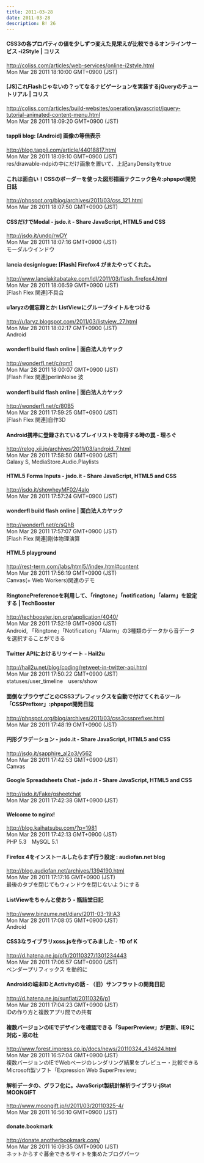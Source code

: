 ```yaml
---
title: 2011-03-28
date: 2011-03-28
description: B! 26
---
```


####   CSS3の各プロパティの値を少しずつ変えた見栄えが比較できるオンラインサービス -i2Style | コリス
http://coliss.com/articles/web-services/online-i2style.html<br>
Mon Mar 28 2011 18:10:00 GMT+0900 (JST)<br>


####   [JS]これFlashじゃないの？ってなるナビゲーションを実装するjQueryのチュートリアル | コリス
http://coliss.com/articles/build-websites/operation/javascript/jquery-tutorial-animated-content-menu.html<br>
Mon Mar 28 2011 18:09:20 GMT+0900 (JST)<br>


#### tappli blog: [Android] 画像の等倍表示
http://blog.tappli.com/article/44018817.html<br>
Mon Mar 28 2011 18:09:10 GMT+0900 (JST)<br>
res/drawable-ndpiの中にだけ画象を置いて、上記anyDensityをtrue


#### これは面白い！CSSのボーダーを使った図形描画テクニック色々:phpspot開発日誌
http://phpspot.org/blog/archives/2011/03/css_121.html<br>
Mon Mar 28 2011 18:07:50 GMT+0900 (JST)<br>


#### CSSだけでModal - jsdo.it - Share JavaScript, HTML5 and CSS
http://jsdo.it/undo/rwDY<br>
Mon Mar 28 2011 18:07:16 GMT+0900 (JST)<br>
モーダルウインドウ


#### lancia designlogue: [Flash] Firefox4 がまたやってくれた。
http://www.lanciakitabatake.com/ldl/2011/03/flash_firefox4.html<br>
Mon Mar 28 2011 18:06:59 GMT+0900 (JST)<br>
[Flash Flex 関連]不具合


#### u1aryzの備忘録とか: ListViewにグループタイトルをつける
http://u1aryz.blogspot.com/2011/03/listview_27.html<br>
Mon Mar 28 2011 18:02:17 GMT+0900 (JST)<br>
Android


#### wonderfl build flash online | 面白法人カヤック
http://wonderfl.net/c/rqm1<br>
Mon Mar 28 2011 18:00:07 GMT+0900 (JST)<br>
[Flash Flex 関連]perlinNoise 波


#### wonderfl build flash online | 面白法人カヤック
http://wonderfl.net/c/80B5<br>
Mon Mar 28 2011 17:59:25 GMT+0900 (JST)<br>
[Flash Flex 関連]自作3D


#### Android携帯に登録されているプレイリストを取得する時の罠 - 理ろぐ
http://relog.xii.jp/archives/2011/03/android_7.html<br>
Mon Mar 28 2011 17:58:50 GMT+0900 (JST)<br>
Galaxy S, MediaStore.Audio.Playlists


#### HTML5 Forms Inputs - jsdo.it - Share JavaScript, HTML5 and CSS
http://jsdo.it/showheyMF02/4aIo<br>
Mon Mar 28 2011 17:57:24 GMT+0900 (JST)<br>


#### wonderfl build flash online | 面白法人カヤック
http://wonderfl.net/c/sQhB<br>
Mon Mar 28 2011 17:57:07 GMT+0900 (JST)<br>
[Flash Flex 関連]剛体物理演算


#### HTML5 playground
http://rest-term.com/labs/html5//index.html#content<br>
Mon Mar 28 2011 17:56:19 GMT+0900 (JST)<br>
Canvas(+ Web Workers)関連のデモ


#### RingtonePreferenceを利用して、「ringtone」「notification」「alarm」を設定する | TechBooster
http://techbooster.jpn.org/application/4040/<br>
Mon Mar 28 2011 17:52:19 GMT+0900 (JST)<br>
Android, 「Ringtone」「Notification」「Alarm」の3種類のデータから音データを選択することができる


#### Twitter APIにおけるリツイート - Hail2u
http://hail2u.net/blog/coding/retweet-in-twitter-api.html<br>
Mon Mar 28 2011 17:50:22 GMT+0900 (JST)<br>
statuses/user_timeline　users/show


#### 面倒なブラウザごとのCSS3プレフィックスを自動で付けてくれるツール「CSSPrefixer」:phpspot開発日誌
http://phpspot.org/blog/archives/2011/03/css3cssprefixer.html<br>
Mon Mar 28 2011 17:48:19 GMT+0900 (JST)<br>


#### 円形グラデーション - jsdo.it - Share JavaScript, HTML5 and CSS
http://jsdo.it/sapphire_al2o3/y562<br>
Mon Mar 28 2011 17:42:53 GMT+0900 (JST)<br>
Canvas


#### Google Spreadsheets Chat - jsdo.it - Share JavaScript, HTML5 and CSS
http://jsdo.it/Fake/gsheetchat<br>
Mon Mar 28 2011 17:42:38 GMT+0900 (JST)<br>


#### Welcome to nginx!
http://blog.kaihatsubu.com/?p=1981<br>
Mon Mar 28 2011 17:42:13 GMT+0900 (JST)<br>
PHP 5.3　MySQL 5.1


#### Firefox 4をインストールしたらまず行う設定 : audiofan.net blog
http://blog.audiofan.net/archives/1394190.html<br>
Mon Mar 28 2011 17:17:16 GMT+0900 (JST)<br>
最後のタブを閉じてもウィンドウを閉じないようにする


####  ListViewをちゃんと使おう - 瓶詰堂日記
http://www.binzume.net/diary/2011-03-19:A3<br>
Mon Mar 28 2011 17:08:05 GMT+0900 (JST)<br>
Android


#### CSS3なライブラリxcss.jsを作ってみました - ?D of K
http://d.hatena.ne.jp/ofk/20110327/1301234443<br>
Mon Mar 28 2011 17:06:57 GMT+0900 (JST)<br>
ベンダープリフィックス を動的に


####  Androidの端末IDとActivityの話 - （旧）サンフラットの開発日記
http://d.hatena.ne.jp/sunflat/20110326/p1<br>
Mon Mar 28 2011 17:04:23 GMT+0900 (JST)<br>
IDの作り方と複数アプリ間での共有


#### 複数バージョンのIEでデザインを確認できる「SuperPreview」が更新、IE9に対応 - 窓の杜
http://www.forest.impress.co.jp/docs/news/20110324_434624.html<br>
Mon Mar 28 2011 16:57:04 GMT+0900 (JST)<br>
複数バージョンのIEでWebページのレンダリング結果をプレビュー・比較できるMicrosoft製ソフト「Expression Web SuperPreview」


#### 解析データの、グラフ化に。JavaScript製統計解析ライブラリ·jStat MOONGIFT
http://www.moongift.jp/r/2011/03/20110325-4/<br>
Mon Mar 28 2011 16:56:10 GMT+0900 (JST)<br>


#### donate.bookmark
http://donate.anotherbookmark.com/<br>
Mon Mar 28 2011 16:09:35 GMT+0900 (JST)<br>
ネットからすぐ募金できるサイトを集めたブログパーツ


